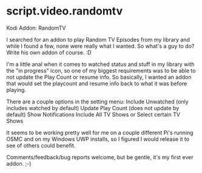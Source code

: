 # script.video.randomtv
Kodi Addon: RandomTV

I searched for an addon to play Random TV Episodes from my library and while I found a few, none were really what I wanted. So what's a guy to do? Write his own addon of course. :D

I'm a little anal when it comes to watched status and stuff in my library with the "in progress" icon, so one of my biggest requirements was to be able to not update the Play Count or resume info. So basically, I wanted an addon that would set the playcount and resume info back to what it was before playing.

There are a couple options in the setting menu:
Include Unwatched (only includes watched by default)
Update Play Count (does not update by default)
Show Notifications
Include All TV Shows or Select certain TV Shows

It seems to be working pretty well for me on a couple different Pi's running OSMC and on my Windows UWP installs, so I figured I would release it to see of others could benefit.

Comments/feedback/bug reports welcome, but be gentle, it's my first ever addon.  ;-)
